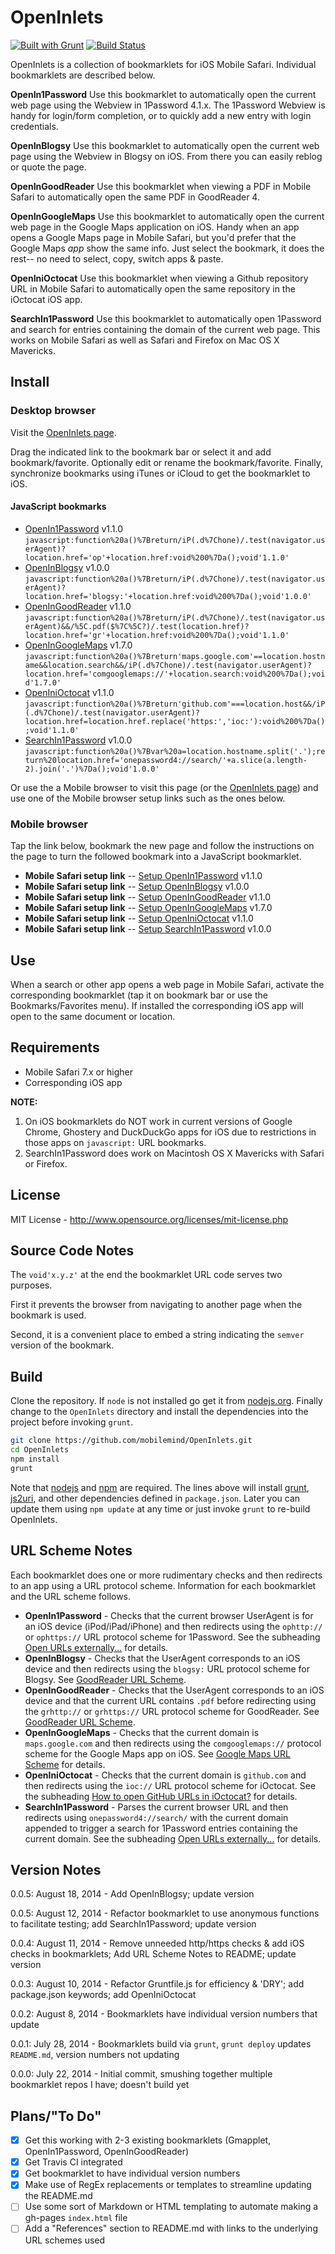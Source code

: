 # OpenInlets

[![Built with Grunt](https://cdn.gruntjs.com/builtwith.png)](http://gruntjs.com/)
[![Build Status](https://secure.travis-ci.org/mobilemind/OpenInlets.png?branch=master)](http://travis-ci.org/mobilemind/OpenInlets)

OpenInlets is a collection of bookmarklets for iOS Mobile Safari. Individual bookmarklets are
described below.

__OpenIn1Password__ Use this bookmarklet to automatically open the current web page using the
Webview in 1Password 4.1.x. The 1Password Webview is handy for login/form completion, or to
quickly add a new entry with login credentials.

__OpenInBlogsy__ Use this bookmarklet to automatically open the current web page using the Webview
in Blogsy on iOS. From there you can easily reblog or quote the page.

__OpenInGoodReader__ Use this bookmarklet when viewing a PDF in Mobile Safari to automatically
open the same PDF in GoodReader 4.

__OpenInGoogleMaps__ Use this bookmarklet to automatically open the current web page in the
Google Maps application on iOS. Handy when an app opens a Google Maps page in Mobile Safari,
but you'd prefer that the Google Maps _app_ show the same info. Just select the bookmark, it does
the rest-- no need to select, copy, switch apps & paste.

__OpenIniOctocat__ Use this bookmarklet when viewing a Github repository URL in Mobile Safari to
automatically open the same repository in the iOctocat iOS app.

__SearchIn1Password__ Use this bookmarklet to automatically open 1Password and search for entries
containing the domain of the current web page. This works on Mobile Safari as well as Safari and
Firefox on Mac OS X Mavericks.


## Install
### Desktop browser
Visit the [OpenInlets page].

Drag the indicated link to the bookmark bar or select it and add bookmark/favorite. Optionally
edit or rename the bookmark/favorite. Finally, synchronize bookmarks using iTunes or iCloud to
get the bookmarklet to iOS.

#### JavaScript bookmarks
+ [OpenIn1Password] v1.1.0 `javascript:function%20a()%7Breturn/iP(.d%7Chone)/.test(navigator.userAgent)?location.href='op'+location.href:void%200%7Da();void'1.1.0'`
+ [OpenInBlogsy] v1.0.0 `javascript:function%20a()%7Breturn/iP(.d%7Chone)/.test(navigator.userAgent)?location.href='blogsy:'+location.href:void%200%7Da();void'1.0.0'`
+ [OpenInGoodReader] v1.1.0 `javascript:function%20a()%7Breturn/iP(.d%7Chone)/.test(navigator.userAgent)&&/%5C.pdf($%7C%5C?)/.test(location.href)?location.href='gr'+location.href:void%200%7Da();void'1.1.0'`
+ [OpenInGoogleMaps] v1.7.0 `javascript:function%20a()%7Breturn'maps.google.com'==location.hostname&&location.search&&/iP(.d%7Chone)/.test(navigator.userAgent)?location.href='comgooglemaps://'+location.search:void%200%7Da();void'1.7.0'`
+ [OpenIniOctocat] v1.1.0 `javascript:function%20a()%7Breturn'github.com'===location.host&&/iP(.d%7Chone)/.test(navigator.userAgent)?location.href=location.href.replace('https:','ioc:'):void%200%7Da();void'1.1.0'`
+ [SearchIn1Password] v1.0.0 `javascript:function%20a()%7Bvar%20a=location.hostname.split('.');return%20location.href='onepassword4://search/'+a.slice(a.length-2).join('.')%7Da();void'1.0.0'`

Or use the a Mobile browser to visit this page (or the [OpenInlets page]) and use one of the Mobile
browser setup links such as the ones below.

### Mobile browser
Tap the link below, bookmark the new page and follow the instructions on the page to turn the
followed bookmark into a JavaScript bookmarklet.

+ **Mobile Safari setup link** -- [Setup OpenIn1Password] v1.1.0
+ **Mobile Safari setup link** -- [Setup OpenInBlogsy] v1.0.0
+ **Mobile Safari setup link** -- [Setup OpenInGoodReader] v1.1.0
+ **Mobile Safari setup link** -- [Setup OpenInGoogleMaps] v1.7.0
+ **Mobile Safari setup link** -- [Setup OpenIniOctocat] v1.1.0
+ **Mobile Safari setup link** -- [Setup SearchIn1Password] v1.0.0

## Use
When a search or other app opens a web page in Mobile Safari, activate the corresponding bookmarklet
(tap it on bookmark bar or use the Bookmarks/Favorites menu). If installed the corresponding iOS
app will open to the same document or location.

## Requirements
* Mobile Safari 7.x or higher
* Corresponding iOS app

**NOTE:**
1. On iOS bookmarklets do NOT work in current versions of Google Chrome, Ghostery and DuckDuckGo apps
for iOS due to restrictions in those apps on `javascript:` URL bookmarks.
2. SearchIn1Password does work on Macintosh OS X Mavericks with Safari or Firefox.

## License
MIT License - <http://www.opensource.org/licenses/mit-license.php>

## Source Code Notes

The `void'x.y.z'` at the end the bookmarklet URL code serves two purposes.

First it prevents the browser from navigating to another page when the bookmark is used.

Second, it is a convenient place to embed a string indicating the `semver` version of the bookmark.

## Build
Clone the repository. If `node` is not installed go get it from [nodejs.org][nodejs]. Finally change to
the `OpenInlets` directory and install the dependencies into the project before invoking `grunt`.
```bash
git clone https://github.com/mobilemind/OpenInlets.git
cd OpenInlets
npm install
grunt
```

Note that [nodejs] and [npm] are required. The lines above will install [grunt], [js2uri], and other
dependencies defined in `package.json`. Later you can update them using `npm update` at any time or
just invoke `grunt` to re-build OpenInlets.

## URL Scheme Notes
Each bookmarklet does one or more rudimentary checks and then redirects to an app using a URL protocol
scheme. Information for each bookmarklet and the URL scheme follows.

* **OpenIn1Password** - Checks that the current browser UserAgent is for an iOS device (iPod/iPad/iPhone)
and then redirects using the `ophttp://` or `ophttps://` URL protocol scheme for 1Password. See the
subheading [Open URLs externally...][1Password URL Scheme] for details.
* **OpenInBlogsy** - Checks that the UserAgent corresponds to an iOS device and then redirects using the
`blogsy:` URL protocol scheme for Blogsy.
See [GoodReader URL Scheme].
* **OpenInGoodReader** - Checks that the UserAgent corresponds to an iOS device and that the current URL
contains `.pdf` before redirecting using the `grhttp://` or `grhttps://` URL protocol scheme for GoodReader.
See [GoodReader URL Scheme].
* **OpenInGoogleMaps** - Checks that the current domain is `maps.google.com` and then redirects using
the `comgooglemaps://` protocol scheme for the Google Maps app on iOS. See [Google Maps URL Scheme]
for details.
* **OpenIniOctocat** - Checks that the current domain is `github.com` and then redirects using the
`ioc://` URL protocol scheme for iOctocat. See the subheading [How to open GitHub URLs in iOctocat?][iOctocat URL Scheme]
for details.
* **SearchIn1Password** - Parses the current browser URL and then redirects using `onepassword4://search/`
with the current domain appended to trigger a search for 1Password entries containing the current domain.
See the subheading [Open URLs externally...][1Password URL Scheme] for details.


## Version Notes
0.0.5: August 18, 2014 - Add OpenInBlogsy; update version

0.0.5: August 12, 2014 - Refactor bookmarklet to use anonymous functions to facilitate testing; add SearchIn1Password; update version

0.0.4: August 11, 2014 - Remove unneeded http/https checks & add iOS checks in bookmarklets; Add URL Scheme Notes to README; update version

0.0.3: August 10, 2014 - Refactor Gruntfile.js for efficiency & 'DRY'; add package.json keywords; add OpenIniOctocat

0.0.2: August 8, 2014 - Bookmarklets have individual version numbers that update

0.0.1: July 28, 2014 - Bookmarklets build via `grunt`, `grunt deploy` updates `README.md`, version numbers not updating

0.0.0: July 22, 2014 - Initial commit, smushing together multiple bookmarklet repos I have; doesn't build yet

## Plans/"To Do"
- [X] Get this working with 2-3 existing bookmarklets (Gmapplet, OpenIn1Password, OpenInGoodReader)
- [X] Get Travis CI integrated
- [X] Get bookmarklet to have individual version numbers
- [X] Make use of RegEx replacements or templates to streamline updating the README.md
- [ ] Use some sort of Markdown or HTML templating to automate making a gh-pages `index.html` file
- [ ] Add a "References" section to README.md with links to the underlying URL schemes used

<!--- JavaScript links -->
[OpenIn1Password]: javascript:function%20a()%7Breturn/iP(.d%7Chone)/.test(navigator.userAgent)?location.href='op'+location.href:void%200%7Da();void'1.1.0' "OpenIn1Password"
[OpenInBlogsy]: javascript:function%20a()%7Breturn/iP(.d%7Chone)/.test(navigator.userAgent)?location.href='blogsy:'+location.href:void%200%7Da();void'1.0.0' "OpenInBlogsy"
[OpenInGoodReader]: javascript:function%20a()%7Breturn/iP(.d%7Chone)/.test(navigator.userAgent)&&/%5C.pdf($%7C%5C?)/.test(location.href)?location.href='gr'+location.href:void%200%7Da();void'1.1.0' "OpenInGoodReader"
[OpenInGoogleMaps]: javascript:function%20a()%7Breturn'maps.google.com'==location.hostname&&location.search&&/iP(.d%7Chone)/.test(navigator.userAgent)?location.href='comgooglemaps://'+location.search:void%200%7Da();void'1.7.0' "OpenInGoogleMaps"
[OpenIniOctocat]: javascript:function%20a()%7Breturn'github.com'===location.host&&/iP(.d%7Chone)/.test(navigator.userAgent)?location.href=location.href.replace('https:','ioc:'):void%200%7Da();void'1.1.0' "OpenIniOctocat"
[SearchIn1Password]: javascript:function%20a()%7Bvar%20a=location.hostname.split('.');return%20location.href='onepassword4://search/'+a.slice(a.length-2).join('.')%7Da();void'1.0.0' "SearchIn1Password"
<!--- Setup links -->
[Setup OpenIn1Password]: http://mmind.me/_?javascript:function%20a()%7Breturn/iP(.d%7Chone)/.test(navigator.userAgent)?location.href='op'+location.href:void%200%7Da();void'1.1.0' "Setup OpenIn1Password"
[Setup OpenInBlogsy]: http://mmind.me/_?javascript:function%20a()%7Breturn/iP(.d%7Chone)/.test(navigator.userAgent)?location.href='blogsy:'+location.href:void%200%7Da();void'1.0.0' "Setup OpenInBlogsy"
[Setup OpenInGoodReader]: http://mmind.me/_?javascript:function%20a()%7Breturn/iP(.d%7Chone)/.test(navigator.userAgent)&&/%5C.pdf($%7C%5C?)/.test(location.href)?location.href='gr'+location.href:void%200%7Da();void'1.1.0' "Setup OpenInGoodReader"
[Setup OpenInGoogleMaps]: http://mmind.me/_?javascript:function%20a()%7Breturn'maps.google.com'==location.hostname&&location.search&&/iP(.d%7Chone)/.test(navigator.userAgent)?location.href='comgooglemaps://'+location.search:void%200%7Da();void'1.7.0' "Setup OpenInGoogleMaps"
[Setup OpenIniOctocat]: http://mmind.me/_?javascript:function%20a()%7Breturn'github.com'===location.host&&/iP(.d%7Chone)/.test(navigator.userAgent)?location.href=location.href.replace('https:','ioc:'):void%200%7Da();void'1.1.0' "Setup OpenIniOctocat"
[Setup SearchIn1Password]: http://mmind.me/_?javascript:function%20a()%7Bvar%20a=location.hostname.split('.');return%20location.href='onepassword4://search/'+a.slice(a.length-2).join('.')%7Da();void'1.0.0' "Setup SearchIn1Password"
<!-- Reference links -->
[nodejs]: http://nodejs.org/
[npm]: https://npmjs.org/
[grunt]: http://gruntjs.com/
[js2uri]: https://npmjs.org/package/js2uri
[OpenInlets page]: http://mobilemind.github.io/OpenInlets/
[1Password URL Scheme]: http://blog.agilebits.com/2013/01/24/developers-heres-how-to-add-a-little-1password-to-your-ios-apps/ "Agile Bits: 1Password URL Scheme"
[Blogsy URL Scheme]: http://blogsyapp.com/developers/ "Blogsy URL Scheme"
[GoodReader URL Scheme]: http://www.goodreader.com/gr-man-howto.html#ghttp "GoodReader:How do I save a file from Safari to GoodReader?"
[Google Maps URL Scheme]: https://developers.google.com/maps/documentation/ios/urlscheme "Google Developers:Google Maps URL Scheme"
[iOctocat URL Scheme]: http://ioctocat.com/faq/ "iOctocat FAQs - How to open GitHub URLs in iOctocat?"
